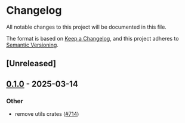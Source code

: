 # Changelog

All notable changes to this project will be documented in this file.

The format is based on [Keep a Changelog](https://keepachangelog.com/en/1.0.0/),
and this project adheres to [Semantic Versioning](https://semver.org/spec/v2.0.0.html).

## [Unreleased]

## [0.1.0](https://github.com/tangle-network/blueprint/releases/tag/blueprint-eigenlayer-extra-v0.1.0) - 2025-03-14

### Other

- remove utils crates ([#714](https://github.com/tangle-network/blueprint/pull/714))
